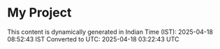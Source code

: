 # My Project

This content is dynamically generated in Indian Time (IST): 2025-04-18 08:52:43 IST
Converted to UTC: 2025-04-18 03:22:43 UTC
